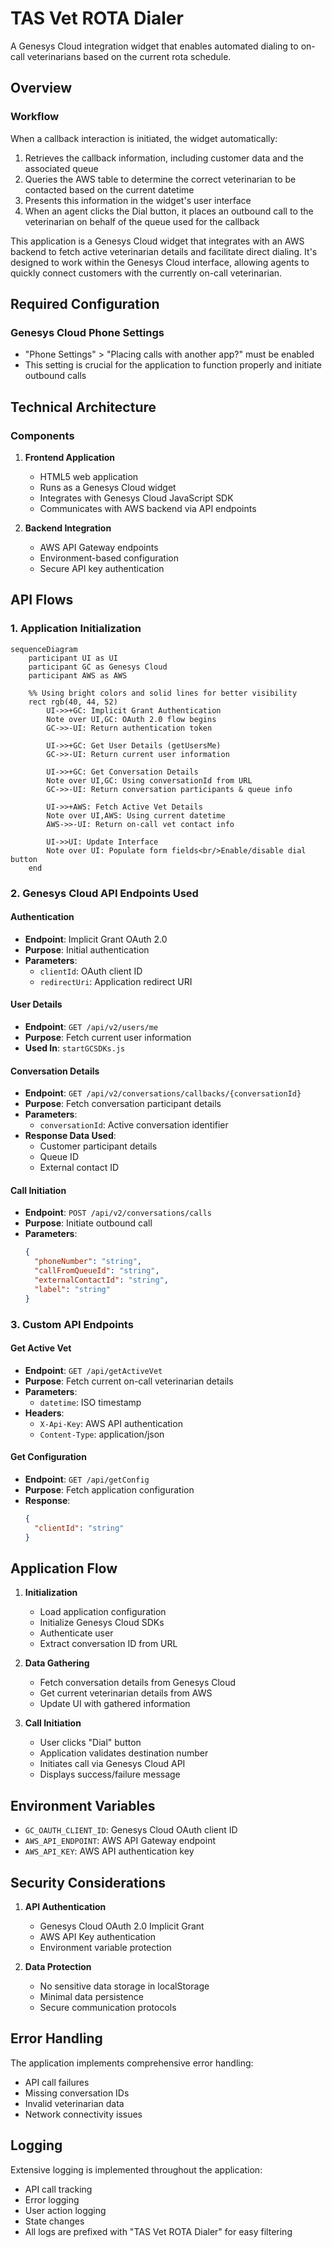 # TAS Vet ROTA Dialer

A Genesys Cloud integration widget that enables automated dialing to on-call veterinarians based on the current rota schedule.

## Overview

### Workflow
When a callback interaction is initiated, the widget automatically:
1. Retrieves the callback information, including customer data and the associated queue
2. Queries the AWS table to determine the correct veterinarian to be contacted based on the current datetime
3. Presents this information in the widget's user interface
4. When an agent clicks the Dial button, it places an outbound call to the veterinarian on behalf of the queue used for the callback

This application is a Genesys Cloud widget that integrates with an AWS backend to fetch active veterinarian details and facilitate direct dialing. It's designed to work within the Genesys Cloud interface, allowing agents to quickly connect customers with the currently on-call veterinarian.

## Required Configuration

### Genesys Cloud Phone Settings
- "Phone Settings" > "Placing calls with another app?" must be enabled
- This setting is crucial for the application to function properly and initiate outbound calls

## Technical Architecture

### Components

1. **Frontend Application**
   - HTML5 web application
   - Runs as a Genesys Cloud widget
   - Integrates with Genesys Cloud JavaScript SDK
   - Communicates with AWS backend via API endpoints

2. **Backend Integration**
   - AWS API Gateway endpoints
   - Environment-based configuration
   - Secure API key authentication

## API Flows

### 1. Application Initialization

```mermaid
sequenceDiagram
    participant UI as UI
    participant GC as Genesys Cloud
    participant AWS as AWS
    
    %% Using bright colors and solid lines for better visibility
    rect rgb(40, 44, 52)
        UI->>+GC: Implicit Grant Authentication
        Note over UI,GC: OAuth 2.0 flow begins
        GC->>-UI: Return authentication token
        
        UI->>+GC: Get User Details (getUsersMe)
        GC->>-UI: Return current user information
        
        UI->>+GC: Get Conversation Details
        Note over UI,GC: Using conversationId from URL
        GC->>-UI: Return conversation participants & queue info
        
        UI->>+AWS: Fetch Active Vet Details
        Note over UI,AWS: Using current datetime
        AWS->>-UI: Return on-call vet contact info
        
        UI->>UI: Update Interface
        Note over UI: Populate form fields<br/>Enable/disable dial button
    end
```

### 2. Genesys Cloud API Endpoints Used

#### Authentication
- **Endpoint**: Implicit Grant OAuth 2.0
- **Purpose**: Initial authentication
- **Parameters**:
  - `clientId`: OAuth client ID
  - `redirectUri`: Application redirect URI

#### User Details
- **Endpoint**: `GET /api/v2/users/me`
- **Purpose**: Fetch current user information
- **Used In**: `startGCSDKs.js`

#### Conversation Details
- **Endpoint**: `GET /api/v2/conversations/callbacks/{conversationId}`
- **Purpose**: Fetch conversation participant details
- **Parameters**:
  - `conversationId`: Active conversation identifier
- **Response Data Used**:
  - Customer participant details
  - Queue ID
  - External contact ID

#### Call Initiation
- **Endpoint**: `POST /api/v2/conversations/calls`
- **Purpose**: Initiate outbound call
- **Parameters**:
  ```json
  {
    "phoneNumber": "string",
    "callFromQueueId": "string",
    "externalContactId": "string",
    "label": "string"
  }
  ```

### 3. Custom API Endpoints

#### Get Active Vet
- **Endpoint**: `GET /api/getActiveVet`
- **Purpose**: Fetch current on-call veterinarian details
- **Parameters**:
  - `datetime`: ISO timestamp
- **Headers**:
  - `X-Api-Key`: AWS API authentication
  - `Content-Type`: application/json

#### Get Configuration
- **Endpoint**: `GET /api/getConfig`
- **Purpose**: Fetch application configuration
- **Response**:
  ```json
  {
    "clientId": "string"
  }
  ```

## Application Flow

1. **Initialization**
   - Load application configuration
   - Initialize Genesys Cloud SDKs
   - Authenticate user
   - Extract conversation ID from URL

2. **Data Gathering**
   - Fetch conversation details from Genesys Cloud
   - Get current veterinarian details from AWS
   - Update UI with gathered information

3. **Call Initiation**
   - User clicks "Dial" button
   - Application validates destination number
   - Initiates call via Genesys Cloud API
   - Displays success/failure message

## Environment Variables

- `GC_OAUTH_CLIENT_ID`: Genesys Cloud OAuth client ID
- `AWS_API_ENDPOINT`: AWS API Gateway endpoint
- `AWS_API_KEY`: AWS API authentication key

## Security Considerations

1. **API Authentication**
   - Genesys Cloud OAuth 2.0 Implicit Grant
   - AWS API Key authentication
   - Environment variable protection

2. **Data Protection**
   - No sensitive data storage in localStorage
   - Minimal data persistence
   - Secure communication protocols

## Error Handling

The application implements comprehensive error handling:
- API call failures
- Missing conversation IDs
- Invalid veterinarian data
- Network connectivity issues

## Logging

Extensive logging is implemented throughout the application:
- API call tracking
- Error logging
- User action logging
- State changes
- All logs are prefixed with "TAS Vet ROTA Dialer" for easy filtering

